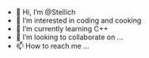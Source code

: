 - 👋 Hi, I’m @Stellich
- 👀 I’m interested in coding and cooking
- 🌱 I’m currently learning C++
- 💞️ I’m looking to collaborate on ...
- 📫 How to reach me ...

<!---
Stellich/Stellich is a ✨ special ✨ repository because its `README.md` (this file) appears on your GitHub profile.
You can click the Preview link to take a look at your changes.
--->
